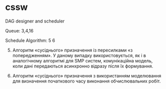 # cssw
DAG designer and scheduler

Queue: 3,4,16

Schedule Algorithm: 5 6

5. Алгоритм «сусіднього» призначення із пересилками «з попередженням». У даному випадку використовується, як і в аналогічному алгоритмі для SMP систем, комунікаційна модель, коли дані передаються асинхронно відразу після їх формування. 

6. Алгоритм «сусіднього» призначення з використанням моделювання для визначення початкового часу виконання обчислювальних робіт.
